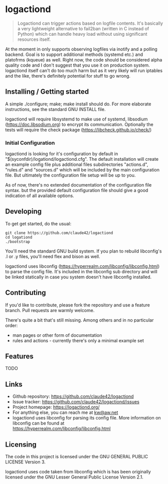 # logactiond
>Logactiond can trigger actions based on logfile contents. It's basically a
very lightweight alternative to fail2ban (written in C instead of Python) which
can handle heavy load without using significant resources itself.

At the moment in only supports observing logfiles via inotify and a polling
backend. Goal is to support additional methods (systemd etc.) and platofrms
(kqueue) as well. Right now, the code  should be considered alpha quality code
and I don't suggest that you use it on production system. logactiond itself
can't do too much harm but as it very likely will run iptables and the like,
there's definitely potential for stuff to go wrong.

## Installing / Getting started

A simple ./configure; make; make install should do. For more elaborate
instructions, see the standard GNU INSTALL file.

logactiond will require libsystemd to make use of systemd, libsodium
(https://doc.libsodium.org) to encrypt its communication. Optionally the tests
will require the check package (https://libcheck.github.io/check/)

### Initial Configuration

logactiond is looking for it's configuration by default in
"$(syconfdir)/logationd/logactiond.cfg". The default installation will create
an example config file plus additional files subdirectories "actions.d",
"rules.d" and "sources.d" which will be included by the main configuration
file. But ultimately the configuration file setup will be up to you.

As of now, there's no extended documentation of the configuration file syntax.
but the provided default configuration file should give a good indication of
all available options.

## Developing

To get get started, do the usual:

```shell
git clone https://github.com/claude42/logactiond
cd logationd
./bootstrap
```
You'll need the standard GNU build system. If you plan to rebuild libconfig's
.l or .y files, you'll need flex and bison as well.

logactiond uses libconfig (https://hyperrealm.com/libconfig/libconfig.html)
to parse the config file. It's included in the libconfig sub directory and
will be linked statically in case you system doesn't have libconfig installed.

## Contributing

If you'd like to contribute, please fork the repository and use a feature
branch. Pull requests are warmly welcome.

There's quite a bit that's still missing. Among others and in no particular
order:
* man pages or other form of documentation
* rules and actions - currently there's only a minimal example set

## Features

TODO



## Links

- Github repository: https://github.com/claude42/logactiond
- Issue tracker: https://github.com/claude42/logactiond/issues
- Project homepage: https://logactiond.org/
- For anything else, you can reach me at kw@aw.net
- logactiond uses libconfig for parsing its config file. More information on
  libconfig can be found at https://hyperrealm.com/libconfig/libconfig.html


## Licensing

The code in this project is licensed under the GNU GENERAL PUBLIC LICENSE
Version 3. 

logactiond uses code taken from libconfig which is has been originally
licensed under the GNU Lesser General Public License Version 2.1.
